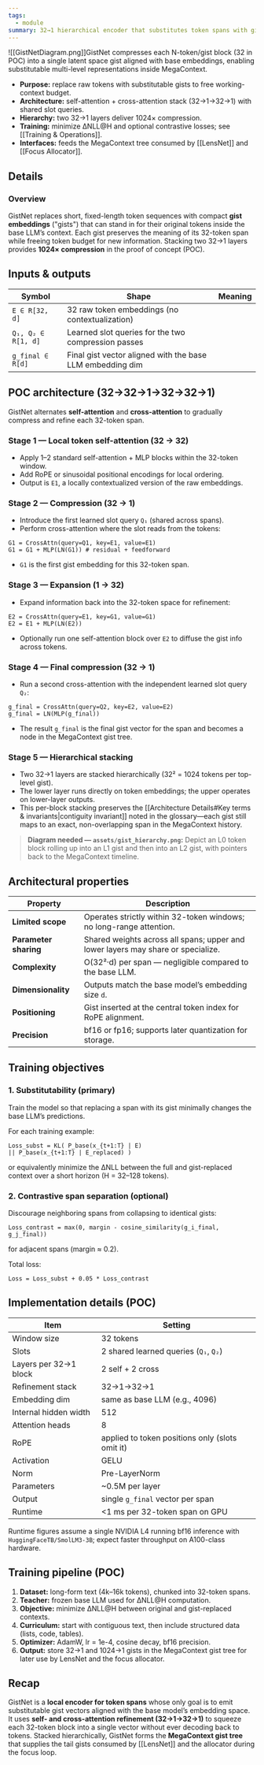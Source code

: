 ```yaml
---
tags:
  - module
summary: 32→1 hierarchical encoder that substitutes token spans with gists compatible with the base LLM.
---
```

![[GistNetDiagram.png]]GistNet compresses each N-token/gist block (32 in POC) into a single latent space gist aligned with base embeddings, enabling substitutable multi-level representations inside MegaContext.

- **Purpose:** replace raw tokens with substitutable gists to free working-context budget.
- **Architecture:** self-attention + cross-attention stack (32→1→32→1) with shared slot queries.
- **Hierarchy:** two 32→1 layers deliver 1024× compression.
- **Training:** minimize ΔNLL@H and optional contrastive losses; see [[Training & Operations]].
- **Interfaces:** feeds the MegaContext tree consumed by [[LensNet]] and [[Focus Allocator]].

## Details

### Overview

GistNet replaces short, fixed-length token sequences with compact **gist embeddings** ("gists") that can stand in for their original tokens inside the base LLM’s context. Each gist preserves the meaning of its 32-token span while freeing token budget for new information. Stacking two 32→1 layers provides **1024× compression** in the proof of concept (POC).

## Inputs & outputs

| Symbol | Shape | Meaning |
|---------|--------|---------|
| `E ∈ R[32, d]` | 32 raw token embeddings (no contextualization) |
| `Q₁, Q₂ ∈ R[1, d]` | Learned slot queries for the two compression passes |
| `g_final ∈ R[d]` | Final gist vector aligned with the base LLM embedding dim |

## POC architecture (32→32→1→32→32→1)

GistNet alternates **self-attention** and **cross-attention** to gradually compress and refine each 32-token span.

### Stage 1 — Local token self-attention (32 → 32)
- Apply 1–2 standard self-attention + MLP blocks within the 32-token window.
- Add RoPE or sinusoidal positional encodings for local ordering.
- Output is `E1`, a locally contextualized version of the raw embeddings.

### Stage 2 — Compression (32 → 1)
- Introduce the first learned slot query `Q₁` (shared across spans).
- Perform cross-attention where the slot reads from the tokens:

```
G1 = CrossAttn(query=Q1, key=E1, value=E1)
G1 = G1 + MLP(LN(G1)) # residual + feedforward
```

- `G1` is the first gist embedding for this 32-token span.

### Stage 3 — Expansion (1 → 32)
- Expand information back into the 32-token space for refinement:

```
E2 = CrossAttn(query=E1, key=G1, value=G1)
E2 = E1 + MLP(LN(E2))
```

- Optionally run one self-attention block over `E2` to diffuse the gist info across tokens.

### Stage 4 — Final compression (32 → 1)
- Run a second cross-attention with the independent learned slot query `Q₂`:

```
g_final = CrossAttn(query=Q2, key=E2, value=E2)
g_final = LN(MLP(g_final))
```

- The result `g_final` is the final gist vector for the span and becomes a node in the MegaContext gist tree.

### Stage 5 — Hierarchical stacking
- Two 32→1 layers are stacked hierarchically (32² = 1024 tokens per top-level gist).
- The lower layer runs directly on token embeddings; the upper operates on lower-layer outputs.
- This per-block stacking preserves the [[Architecture Details#Key terms & invariants|contiguity invariant]] noted in the glossary—each gist still maps to an exact, non-overlapping span in the MegaContext history.

> **Diagram needed — `assets/gist_hierarchy.png`:** Depict an L0 token block rolling up into an L1 gist and then into an L2 gist, with pointers back to the MegaContext timeline.

## Architectural properties

| Property | Description |
|-----------|--------------|
| **Limited scope** | Operates strictly within 32-token windows; no long-range attention. |
| **Parameter sharing** | Shared weights across all spans; upper and lower layers may share or specialize. |
| **Complexity** | O(32²·d) per span — negligible compared to the base LLM. |
| **Dimensionality** | Outputs match the base model’s embedding size `d`. |
| **Positioning** | Gist inserted at the central token index for RoPE alignment. |
| **Precision** | bf16 or fp16; supports later quantization for storage. |

## Training objectives

### 1. Substitutability (primary)
Train the model so that replacing a span with its gist minimally changes the base LLM’s predictions.

For each training example:

```
Loss_subst = KL( P_base(x_{t+1:T} | E)
|| P_base(x_{t+1:T} | E_replaced) )
```

or equivalently minimize the ΔNLL between the full and gist-replaced context over a short horizon (H = 32–128 tokens).

### 2. Contrastive span separation (optional)
Discourage neighboring spans from collapsing to identical gists:

```
Loss_contrast = max(0, margin - cosine_similarity(g_i_final, g_j_final))
```

for adjacent spans (margin ≈ 0.2).

Total loss:

```
Loss = Loss_subst + 0.05 * Loss_contrast
```

## Implementation details (POC)

| Item | Setting |
|------|----------|
| Window size | 32 tokens |
| Slots | 2 shared learned queries (`Q₁`, `Q₂`) |
| Layers per 32→1 block | 2 self + 2 cross |
| Refinement stack | 32→1→32→1 |
| Embedding dim | same as base LLM (e.g., 4096) |
| Internal hidden width | 512 |
| Attention heads | 8 |
| RoPE | applied to token positions only (slots omit it) |
| Activation | GELU |
| Norm | Pre-LayerNorm |
| Parameters | ~0.5M per layer |
| Output | single `g_final` vector per span |
| Runtime | <1 ms per 32-token span on GPU |

Runtime figures assume a single NVIDIA L4 running bf16 inference with `HuggingFaceTB/SmolLM3-3B`; expect faster throughput on A100-class hardware.

## Training pipeline (POC)

1. **Dataset:** long-form text (4k–16k tokens), chunked into 32-token spans.
2. **Teacher:** frozen base LLM used for ΔNLL@H computation.
3. **Objective:** minimize ΔNLL@H between original and gist-replaced contexts.
4. **Curriculum:** start with contiguous text, then include structured data (lists, code, tables).
5. **Optimizer:** AdamW, lr = 1e-4, cosine decay, bf16 precision.
6. **Output:** store 32→1 and 1024→1 gists in the MegaContext gist tree for later use by LensNet and the focus allocator.

## Recap

GistNet is a **local encoder for token spans** whose only goal is to emit substitutable gist vectors aligned with the base model’s embedding space. It uses **self- and cross-attention refinement (32→1→32→1)** to squeeze each 32-token block into a single vector without ever decoding back to tokens. Stacked hierarchically, GistNet forms the **MegaContext gist tree** that supplies the tail gists consumed by [[LensNet]] and the allocator during the focus loop.
